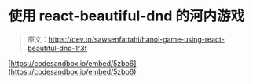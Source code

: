 # 使用 react-beautiful-dnd 的河内游戏

> 原文：<https://dev.to/sawsenfattahi/hanoi-game-using-react-beautiful-dnd-1f3f>

[https://codesandbox.io/embed/5zbo6](https://codesandbox.io/embed/5zbo6)